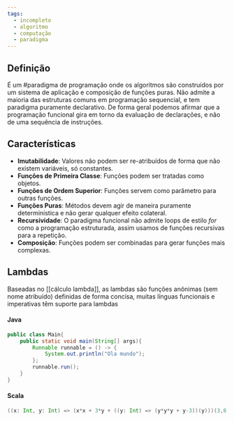 ```yaml
---
tags:
  - incompleto
  - algoritmo
  - computação
  - paradigma
---
```

## Definição

É um #paradigma de programação onde os algoritmos são construídos por um sistema de aplicação e composição de funções puras. Não admite a maioria das estruturas comuns em programação sequencial, e tem paradigma puramente declarativo. De forma geral podemos afirmar que a programação funcional gira em torno da evaluação de declarações, e não de uma sequência de instruções.
## Características

- **Imutabilidade**: Valores não podem ser re-atribuídos de forma que não existem variáveis, só constantes.
- **Funções de Primeira Classe**: Funções podem ser tratadas como objetos.
- **Funções de Ordem Superior**: Funções servem como parâmetro para outras funções.
- **Funções Puras**: Métodos devem agir de maneira puramente determinística e não gerar qualquer efeito colateral.
- **Recursividade**: O paradigma funcional não admite loops de estilo _for_ como a programação estruturada, assim usamos de funções recursivas para a repetição.
- **Composição**: Funções podem ser combinadas para gerar funções mais complexas.

## Lambdas

Baseadas no [[cálculo lambda]], as lambdas são funções anônimas (sem nome atribuído) definidas de forma concisa, muitas línguas funcionais e imperativas têm suporte para lambdas
#### Java
```java
public class Main{
	public static void main(String[] args){
		Runnable runnable = () -> {
			System.out.println("Ola mundo");
		};
		runnable.run();
	}
}
```
#### Scala
```scala
((x: Int, y: Int) => (x*x + 3*y + ((y: Int) => (y*y*y + y-3))(y)))(3,8)
```